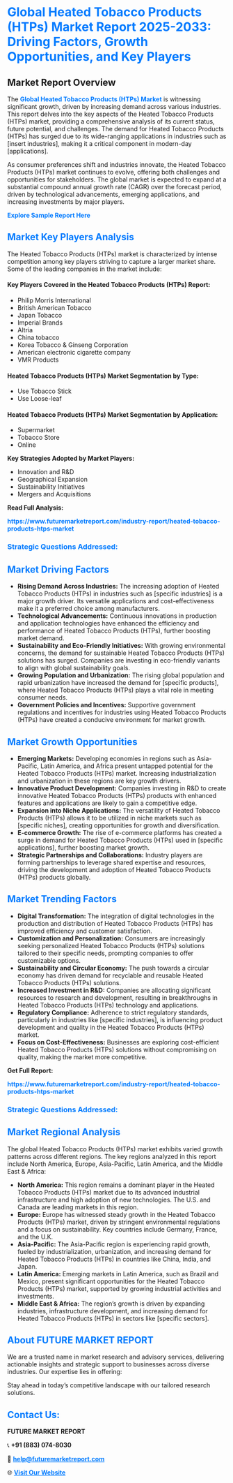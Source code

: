 <h1 style="color: #007BFF;">Global Heated Tobacco Products (HTPs) Market Report 2025-2033: Driving Factors, Growth Opportunities, and Key Players</h1>

<section id="overview">
<h2>Market Report Overview</h2>
<p>The <a href="https://www.futuremarketreport.com/industry-report/heated-tobacco-products-htps-market" style="color: #007BFF; text-decoration: none;"><strong>Global Heated Tobacco Products (HTPs) Market</strong></a> is witnessing significant growth, driven by increasing demand across various industries. This report delves into the key aspects of the Heated Tobacco Products (HTPs) market, providing a comprehensive analysis of its current status, future potential, and challenges. The demand for Heated Tobacco Products (HTPs) has surged due to its wide-ranging applications in industries such as [insert industries], making it a critical component in modern-day [applications].</p>
<p>As consumer preferences shift and industries innovate, the Heated Tobacco Products (HTPs) market continues to evolve, offering both challenges and opportunities for stakeholders. The global market is expected to expand at a substantial compound annual growth rate (CAGR) over the forecast period, driven by technological advancements, emerging applications, and increasing investments by major players.</p>
</section>

<section id="overview">
<p><a href="https://www.futuremarketreport.com/request-sample/reportId=104417" style="color: #007BFF; text-decoration: none;"><strong>Explore Sample Report Here</strong></a></p>
</section>

<section id="key-players">
<h2 style="color: #007BFF;">Market Key Players Analysis</h2>
<p>The Heated Tobacco Products (HTPs) market is characterized by intense competition among key players striving to capture a larger market share. Some of the leading companies in the market include:</p>
<h4>Key Players Covered in the Heated Tobacco Products (HTPs) Report:</h4>
<ul><li>Philip Morris International</li><li>British American Tobacco</li><li>Japan Tobacco</li><li>Imperial Brands</li><li>Altria</li><li>China tobacco</li><li>Korea Tobacco &amp; Ginseng Corporation</li><li>American electronic cigarette company</li><li>VMR Products</li></ul>
<h4>Heated Tobacco Products (HTPs) Market Segmentation by Type:</h4>
<ul><li>Use Tobacco Stick</li><li>Use Loose-leaf</li></ul>

<h4>Heated Tobacco Products (HTPs) Market Segmentation by Application:</h4>
<ul><li>Supermarket</li><li>Tobacco Store</li><li>Online</li></ul>
<p><strong>Key Strategies Adopted by Market Players:</strong></p>
<ul>
<li>Innovation and R&D</li>
<li>Geographical Expansion</li>
<li>Sustainability Initiatives</li>
<li>Mergers and Acquisitions</li>
</ul>
</section>

<section>
<p><strong>Read Full Analysis: </strong></p><a href="https://www.futuremarketreport.com/industry-report/heated-tobacco-products-htps-market" style="color: #007BFF; text-decoration: none;"><strong>https://www.futuremarketreport.com/industry-report/heated-tobacco-products-htps-market</strong></a>
<h3 style="color: #007BFF;">Strategic Questions Addressed:</h3>
</section>

<section id="driving-factors">
<h2 style="color: #007BFF;">Market Driving Factors</h2>
<ul>
<li><strong>Rising Demand Across Industries:</strong> The increasing adoption of Heated Tobacco Products (HTPs) in industries such as [specific industries] is a major growth driver. Its versatile applications and cost-effectiveness make it a preferred choice among manufacturers.</li>
<li><strong>Technological Advancements:</strong> Continuous innovations in production and application technologies have enhanced the efficiency and performance of Heated Tobacco Products (HTPs), further boosting market demand.</li>
<li><strong>Sustainability and Eco-Friendly Initiatives:</strong> With growing environmental concerns, the demand for sustainable Heated Tobacco Products (HTPs) solutions has surged. Companies are investing in eco-friendly variants to align with global sustainability goals.</li>
<li><strong>Growing Population and Urbanization:</strong> The rising global population and rapid urbanization have increased the demand for [specific products], where Heated Tobacco Products (HTPs) plays a vital role in meeting consumer needs.</li>
<li><strong>Government Policies and Incentives:</strong> Supportive government regulations and incentives for industries using Heated Tobacco Products (HTPs) have created a conducive environment for market growth.</li>
</ul>
</section>

<section id="growth-opportunities">
<h2 style="color: #007BFF;">Market Growth Opportunities</h2>
<ul>
<li><strong>Emerging Markets:</strong> Developing economies in regions such as Asia-Pacific, Latin America, and Africa present untapped potential for the Heated Tobacco Products (HTPs) market. Increasing industrialization and urbanization in these regions are key growth drivers.</li>
<li><strong>Innovative Product Development:</strong> Companies investing in R&D to create innovative Heated Tobacco Products (HTPs) products with enhanced features and applications are likely to gain a competitive edge.</li>
<li><strong>Expansion into Niche Applications:</strong> The versatility of Heated Tobacco Products (HTPs) allows it to be utilized in niche markets such as [specific niches], creating opportunities for growth and diversification.</li>
<li><strong>E-commerce Growth:</strong> The rise of e-commerce platforms has created a surge in demand for Heated Tobacco Products (HTPs) used in [specific applications], further boosting market growth.</li>
<li><strong>Strategic Partnerships and Collaborations:</strong> Industry players are forming partnerships to leverage shared expertise and resources, driving the development and adoption of Heated Tobacco Products (HTPs) products globally.</li>
</ul>
</section>

<section id="trending-factors">
<h2 style="color: #007BFF;">Market Trending Factors</h2>
<ul>
<li><strong>Digital Transformation:</strong> The integration of digital technologies in the production and distribution of Heated Tobacco Products (HTPs) has improved efficiency and customer satisfaction.</li>
<li><strong>Customization and Personalization:</strong> Consumers are increasingly seeking personalized Heated Tobacco Products (HTPs) solutions tailored to their specific needs, prompting companies to offer customizable options.</li>
<li><strong>Sustainability and Circular Economy:</strong> The push towards a circular economy has driven demand for recyclable and reusable Heated Tobacco Products (HTPs) solutions.</li>
<li><strong>Increased Investment in R&D:</strong> Companies are allocating significant resources to research and development, resulting in breakthroughs in Heated Tobacco Products (HTPs) technology and applications.</li>
<li><strong>Regulatory Compliance:</strong> Adherence to strict regulatory standards, particularly in industries like [specific industries], is influencing product development and quality in the Heated Tobacco Products (HTPs) market.</li>
<li><strong>Focus on Cost-Effectiveness:</strong> Businesses are exploring cost-efficient Heated Tobacco Products (HTPs) solutions without compromising on quality, making the market more competitive.</li>
</ul>
</section>

<section>
<p><strong>Get Full Report: </strong></p><a href="https://www.futuremarketreport.com/industry-report/heated-tobacco-products-htps-market" style="color: #007BFF; text-decoration: none;"><strong>https://www.futuremarketreport.com/industry-report/heated-tobacco-products-htps-market</strong></a>
<h3 style="color: #007BFF;">Strategic Questions Addressed:</h3>
</section>


<section id="regional-analysis">
<h2 style="color: #007BFF;">Market Regional Analysis</h2>
<p>The global Heated Tobacco Products (HTPs) market exhibits varied growth patterns across different regions. The key regions analyzed in this report include North America, Europe, Asia-Pacific, Latin America, and the Middle East & Africa:</p>
<ul>
<li><strong>North America:</strong> This region remains a dominant player in the Heated Tobacco Products (HTPs) market due to its advanced industrial infrastructure and high adoption of new technologies. The U.S. and Canada are leading markets in this region.</li>
<li><strong>Europe:</strong> Europe has witnessed steady growth in the Heated Tobacco Products (HTPs) market, driven by stringent environmental regulations and a focus on sustainability. Key countries include Germany, France, and the U.K.</li>
<li><strong>Asia-Pacific:</strong> The Asia-Pacific region is experiencing rapid growth, fueled by industrialization, urbanization, and increasing demand for Heated Tobacco Products (HTPs) in countries like China, India, and Japan.</li>
<li><strong>Latin America:</strong> Emerging markets in Latin America, such as Brazil and Mexico, present significant opportunities for the Heated Tobacco Products (HTPs) market, supported by growing industrial activities and investments.</li>
<li><strong>Middle East & Africa:</strong> The region’s growth is driven by expanding industries, infrastructure development, and increasing demand for Heated Tobacco Products (HTPs) in sectors like [specific sectors].</li>
</ul>
</section>

<footer>
<h2 style="color: #007BFF;">About FUTURE MARKET REPORT</h2>
<p>We are a trusted name in market research and advisory services, delivering actionable insights and strategic support to businesses across diverse industries. Our expertise lies in offering:</p>

<p>Stay ahead in today’s competitive landscape with our tailored research solutions.</p>

<h2 style="color: #007BFF;">Contact Us:</h2>
<p><strong>FUTURE MARKET REPORT</strong></p>
<p>📞 <strong>+91 (883) 074-8030</strong></p>
<p>📧 <strong><a href="mailto:help@futuremarketreport.com" style="color: #007BFF;">help@futuremarketreport.com</a></strong></p>
<p>🌐 <strong><a href="https://www.futuremarketreport.com/" style="color: #007BFF;">Visit Our Website</a></strong></p>
</footer>